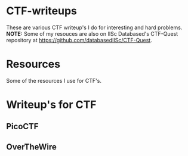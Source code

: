 # CTF-writeups
These are various CTF writeup's I do for interesting and hard problems.
**NOTE:** Some of my resouces are also on IISc Databased's CTF-Quest repository at https://github.com/databasedIISc/CTF-Quest.

# Resources
Some of the resources I use for CTF's.

# Writeup's for CTF
## PicoCTF

## OverTheWire
